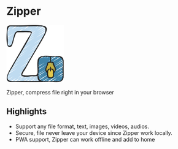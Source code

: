 # Zipper

<img src="./public/logo.png" alt="logo" width="150" />

Zipper, compress file right in your browser

## Highlights

- Support any file format, text, images, videos, audios.
- Secure, file never leave your device since Zipper work locally.
- PWA support, Zipper can work offline and add to home
